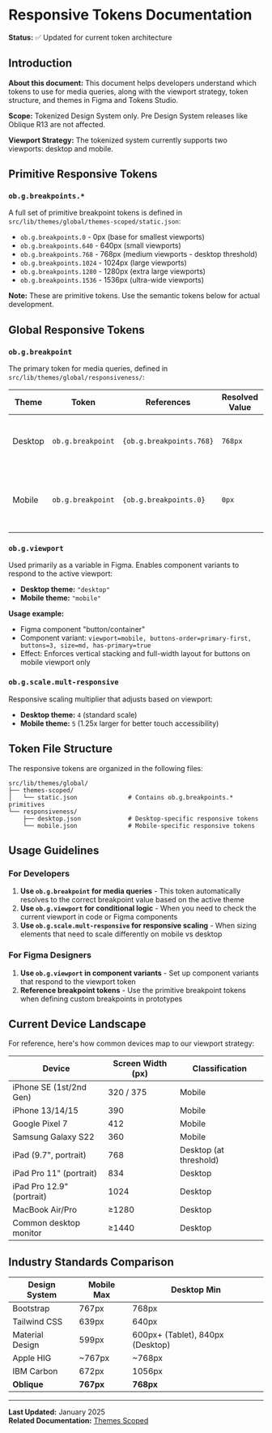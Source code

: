 # Responsive Tokens Documentation

**Status:** ✅ Updated for current token architecture

## Introduction

**About this document:** This document helps developers understand which tokens to use for media queries, along with the viewport strategy, token structure, and themes in Figma and Tokens Studio.

**Scope:** Tokenized Design System only. Pre Design System releases like Oblique R13 are not affected.

**Viewport Strategy:** The tokenized system currently supports two viewports: desktop and mobile.

## Primitive Responsive Tokens

### `ob.g.breakpoints.*`

A full set of primitive breakpoint tokens is defined in `src/lib/themes/global/themes-scoped/static.json`:

- `ob.g.breakpoints.0` - 0px (base for smallest viewports)
- `ob.g.breakpoints.640` - 640px (small viewports)
- `ob.g.breakpoints.768` - 768px (medium viewports - desktop threshold)
- `ob.g.breakpoints.1024` - 1024px (large viewports)
- `ob.g.breakpoints.1280` - 1280px (extra large viewports)
- `ob.g.breakpoints.1536` - 1536px (ultra-wide viewports)

**Note:** These are primitive tokens. Use the semantic tokens below for actual development.

## Global Responsive Tokens

### `ob.g.breakpoint`

The primary token for media queries, defined in `src/lib/themes/global/responsiveness/`:

| Theme | Token | References | Resolved Value | Description |
|-------|-------|------------|----------------|-------------|
| Desktop | `ob.g.breakpoint` | `{ob.g.breakpoints.768}` | `768px` | Applies when viewport is 768px and larger |
| Mobile | `ob.g.breakpoint` | `{ob.g.breakpoints.0}` | `0px` | No media query needed; applies to all viewports |

### `ob.g.viewport`

Used primarily as a variable in Figma. Enables component variants to respond to the active viewport:

- **Desktop theme:** `"desktop"`
- **Mobile theme:** `"mobile"`

**Usage example:**
- Figma component "button/container"
- Component variant: `viewport=mobile, buttons-order=primary-first, buttons=3, size=md, has-primary=true`
- Effect: Enforces vertical stacking and full-width layout for buttons on mobile viewport only

### `ob.g.scale.mult-responsive`

Responsive scaling multiplier that adjusts based on viewport:

- **Desktop theme:** `4` (standard scale)
- **Mobile theme:** `5` (1.25x larger for better touch accessibility)

## Token File Structure

The responsive tokens are organized in the following files:

```
src/lib/themes/global/
├── themes-scoped/
│   └── static.json              # Contains ob.g.breakpoints.* primitives
└── responsiveness/
    ├── desktop.json             # Desktop-specific responsive tokens
    └── mobile.json              # Mobile-specific responsive tokens
```

## Usage Guidelines

### For Developers

1. **Use `ob.g.breakpoint` for media queries** - This token automatically resolves to the correct breakpoint value based on the active theme
2. **Use `ob.g.viewport` for conditional logic** - When you need to check the current viewport in code or Figma components
3. **Use `ob.g.scale.mult-responsive` for responsive scaling** - When sizing elements that need to scale differently on mobile vs desktop

### For Figma Designers

1. **Use `ob.g.viewport` in component variants** - Set up component variants that respond to the viewport token
2. **Reference breakpoint tokens** - Use the primitive breakpoint tokens when defining custom breakpoints in prototypes

## Current Device Landscape

For reference, here's how common devices map to our viewport strategy:

| Device | Screen Width (px) | Classification |
|--------|-------------------|----------------|
| iPhone SE (1st/2nd Gen) | 320 / 375 | Mobile |
| iPhone 13/14/15 | 390 | Mobile |
| Google Pixel 7 | 412 | Mobile |
| Samsung Galaxy S22 | 360 | Mobile |
| iPad (9.7", portrait) | 768 | Desktop (at threshold) |
| iPad Pro 11" (portrait) | 834 | Desktop |
| iPad Pro 12.9" (portrait) | 1024 | Desktop |
| MacBook Air/Pro | ≥1280 | Desktop |
| Common desktop monitor | ≥1440 | Desktop |

## Industry Standards Comparison

| Design System | Mobile Max | Desktop Min |
|---------------|------------|-------------|
| Bootstrap | 767px | 768px |
| Tailwind CSS | 639px | 640px |
| Material Design | 599px | 600px+ (Tablet), 840px (Desktop) |
| Apple HIG | ~767px | ~768px |
| IBM Carbon | 672px | 1056px |
| **Oblique** | **767px** | **768px** |

---

**Last Updated:** January 2025  
**Related Documentation:** [Themes Scoped](../CONTEXT_NOTES.md#themes-scoped-consolidation)
